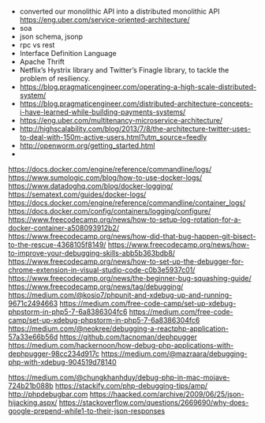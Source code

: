 - converted our monolithic API into a distributed monolithic API https://eng.uber.com/service-oriented-architecture/
- soa
- json schema, jsonp
- rpc vs rest
- Interface Definition Language
- Apache Thrift
- Netflix’s Hystrix library and Twitter’s Finagle library, to tackle the problem of resiliency.
- https://blog.pragmaticengineer.com/operating-a-high-scale-distributed-system/
- https://blog.pragmaticengineer.com/distributed-architecture-concepts-i-have-learned-while-building-payments-systems/
- https://eng.uber.com/multitenancy-microservice-architecture/
- http://highscalability.com/blog/2013/7/8/the-architecture-twitter-uses-to-deal-with-150m-active-users.html?utm_source=feedly
- http://openworm.org/getting_started.html
- 
https://docs.docker.com/engine/reference/commandline/logs/
https://www.sumologic.com/blog/how-to-use-docker-logs/
https://www.datadoghq.com/blog/docker-logging/
https://sematext.com/guides/docker-logs/
https://docs.docker.com/engine/reference/commandline/container_logs/
https://docs.docker.com/config/containers/logging/configure/
https://www.freecodecamp.org/news/how-to-setup-log-rotation-for-a-docker-container-a508093912b2/
https://www.freecodecamp.org/news/how-did-that-bug-happen-git-bisect-to-the-rescue-4368105f8149/
https://www.freecodecamp.org/news/how-to-improve-your-debugging-skills-abb5b363bdb8/
https://www.freecodecamp.org/news/how-to-set-up-the-debugger-for-chrome-extension-in-visual-studio-code-c0b3e5937c01/
https://www.freecodecamp.org/news/the-beginner-bug-squashing-guide/
https://www.freecodecamp.org/news/tag/debugging/
https://medium.com/@kosio7/phpunit-and-xdebug-up-and-running-9671c2494663
https://medium.com/free-code-camp/set-up-xdebug-phpstorm-in-php5-7-6a8386304fc6
https://medium.com/free-code-camp/set-up-xdebug-phpstorm-in-php5-7-6a8386304fc6
https://medium.com/@neokree/debugging-a-reactphp-application-57a33e66b56d
https://github.com/tacnoman/dephpugger
https://medium.com/hackernoon/how-debug-php-applications-with-dephpugger-98cc234d917c
https://medium.com/@mazraara/debugging-php-with-xdebug-904519d78140

https://medium.com/@chungkhanhduy/debug-php-in-mac-mojave-724b21b088b
https://stackify.com/php-debugging-tips/amp/
http://phpdebugbar.com
https://haacked.com/archive/2009/06/25/json-hijacking.aspx/
https://stackoverflow.com/questions/2669690/why-does-google-prepend-while1-to-their-json-responses
